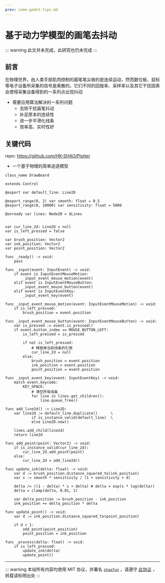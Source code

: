 ```yaml
---
prev: some-godot-tips.md
---
```


# 基于动力学模型的画笔去抖动

::: warning
此文并未完成，此研究也仍未完成
:::

## 前言

在物理世界，由人类手部肌肉控制的画笔笔尖做的是连续运动，然而数位板、鼠标等电子设备所采集的信号是离散的。它们不同的回报率、采样率以及其它干扰因素会使得采集设备得到的一系列点出现抖动

- 需要应用算法解决的一系列问题
  - 去除干扰画笔抖动
  - 补足原本的连续性
  - 进一步平滑化线条
  - 效率高、实时性好

## 关键代码

repo: https://github.com/HK-SHAO/Plotter

- 一个基于物理的简单追逐模型

```gdscript{7-8,16-18,69-77,79-84,86-89}
class_name DrawBoard

extends Control

@export var default_line: Line2D

@export_range(0, 2) var smooth: float = 0.5
@export_range(0, 10000) var sensitivity: float = 5000

@onready var lines: Node2D = $Lines


var cur_line_2d: Line2D = null
var is_left_pressed = false

var brush_position: Vector2
var ink_position: Vector2
var point_position: Vector2

func _ready() -> void:
	pass

func _input(event: InputEvent) -> void:
	if event is InputEventMouseMotion:
		_input_event_mouse_motion(event)
	elif event is InputEventMouseButton:
		_input_event_mouse_button(event)
	elif event is InputEventKey:
		_input_event_key(event)

func _input_event_mouse_motion(event: InputEventMouseMotion) -> void:
	if is_left_pressed:
		brush_position = event.position

func _input_event_mouse_button(event: InputEventMouseButton) -> void:
	var is_pressed := event.is_pressed()
	if event.button_index == MOUSE_BUTTON_LEFT:
		is_left_pressed = is_pressed

		if not is_left_pressed:
			# 释放掉当前线条的引用
			cur_line_2d = null
		else:
			brush_position = event.position
			ink_position = event.position
			point_position = event.position

func _input_event_key(event: InputEventKey) -> void:
	match event.keycode:
		KEY_SPACE:
			# 清空所有线条
			for line in lines.get_children():
				line.queue_free()

func add_line2d() -> Line2D:
	var line2d := default_line.duplicate()		\
			if is_instance_valid(default_line)	\
			else Line2D.new()

	lines.add_child(line2d)
	return line2d

func add_point(point: Vector2) -> void:
	if is_instance_valid(cur_line_2d):
		cur_line_2d.add_point(point)
	else:
		cur_line_2d = add_line2d()

func update_ink(delta: float) -> void:
	var d := brush_position.distance_squared_to(ink_position)
	var s := smooth * sensitivity / (1 + sensitivity + d)

	delta /= ((1 - delta) * s + delta) # delta = exp(s * log(delta))
	delta = clamp(delta, 0.01, 1)

	var delta_position := brush_position - ink_position
	ink_position += delta_position * delta

func update_point() -> void:
	var d := ink_position.distance_squared_to(point_position)

	if d > 1:
		add_point(point_position)
		point_position = ink_position

func _process(delta: float) -> void:
	if is_left_pressed:
		update_ink(delta)
		update_point()
```

---
::: warning
本站所有内容均使用 MIT 协议，并署名 [`shaofun`](//shao.fun) ，请遵守 [此协议](/LICENSE.md) ，转载请标明出处
:::